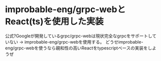 # improbable-eng/grpc-webとReact(ts)を使用した実装

公式?Googleが開発しているgrpc/grpc-webは現状完全なgrpcをサポートしていない
→ improbable-eng/grpc-webを使用する。
どうせimprobable-eng/grpc-webを使うなら親和性の高いReactをtypescriptベースの実装をしようぜ

